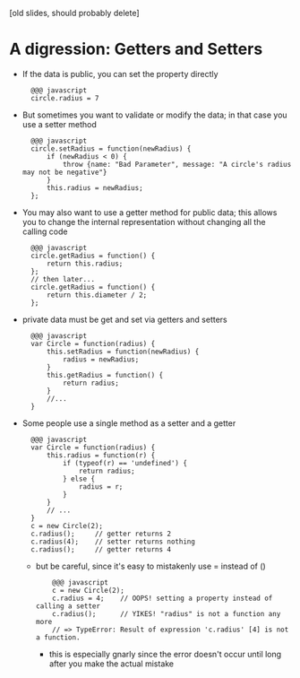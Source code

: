 [old slides, should probably delete]

# A digression: Getters and Setters

* If the data is public, you can set the property directly

        @@@ javascript
        circle.radius = 7

* But sometimes you want to validate or modify the data; in that case you use a setter method

        @@@ javascript
        circle.setRadius = function(newRadius) {
            if (newRadius < 0) {
                throw {name: "Bad Parameter", message: "A circle's radius may not be negative"}
            }
            this.radius = newRadius;
        };

* You may also want to use a getter method for public data; this allows you to change the internal representation without changing all the calling code

        @@@ javascript
        circle.getRadius = function() {
            return this.radius;
        };
        // then later...
        circle.getRadius = function() {
            return this.diameter / 2;
        };

* private data must be get and set via getters and setters

        @@@ javascript
        var Circle = function(radius) {
            this.setRadius = function(newRadius) {
                radius = newRadius;
            }
            this.getRadius = function() {
                return radius;
            }
            //...
        }

* Some people use a single method as a setter and a getter

        @@@ javascript
        var Circle = function(radius) {
            this.radius = function(r) {
                if (typeof(r) == 'undefined') {
                    return radius;
                } else {
                    radius = r;
                }
            }
            // ...
        }
        c = new Circle(2);
        c.radius();     // getter returns 2
        c.radius(4);    // setter returns nothing
        c.radius();     // getter returns 4

  * but be careful, since it's easy to mistakenly use = instead of ()

            @@@ javascript
            c = new Circle(2);
            c.radius = 4;    // OOPS! setting a property instead of calling a setter
            c.radius();      // YIKES! "radius" is not a function any more
            // => TypeError: Result of expression 'c.radius' [4] is not a function.

    * this is especially gnarly since the error doesn't occur until long after you make the actual mistake

